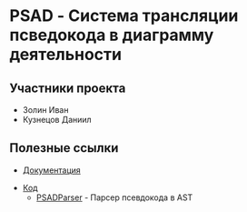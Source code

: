 # PSAD - Система трансляции псведокода в диаграмму деятельности

## Участники проекта

+ Золин Иван
+ Кузнецов Даниил

## Полезные ссылки

+ [Документация](docs)
* [Код](src)
  * [PSADParser](src/PSADParser) - Парсер псевдокода в AST